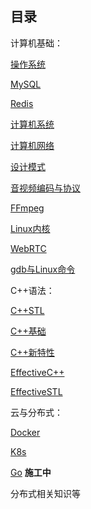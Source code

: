 ## 目录  

计算机基础：  

[操作系统](计算机基础/操作系统.md)  

[MySQL](计算机基础/MySQL.md)  

[Redis](计算机基础/Redis.md)  

[计算机系统](计算机基础/计算机系统.md)  

[计算机网络](计算机基础/计算机网络.md)  

[设计模式](计算机基础/设计模式.md)  

[音视频编码与协议](计算机基础/音视频编码与协议.md)  

[FFmpeg](计算机基础/FFmpeg.md)  

[Linux内核](计算机基础/Linux内核设计.md)  

[WebRTC](计算机基础/WebRTC.md)  

[gdb与Linux命令](计算机基础/gdb与Linux命令.md)  



C++语法：  

[C++STL](C++语法/C++STL笔记.md)  

[C++基础](C++语法/C++基础笔记.md)  

[C++新特性](C++语法/C++新特性.md)  

[EffectiveC++](C++语法/EffectiveC++.md)  

[EffectiveSTL](C++语法/EffectiveSTL.md)  


云与分布式：  

[Docker](云与分布式/Docker.md)  

[K8s](云与分布式/K8S.md)  

[Go](云与分布式/go.md)   **施工中**   

分布式相关知识等

